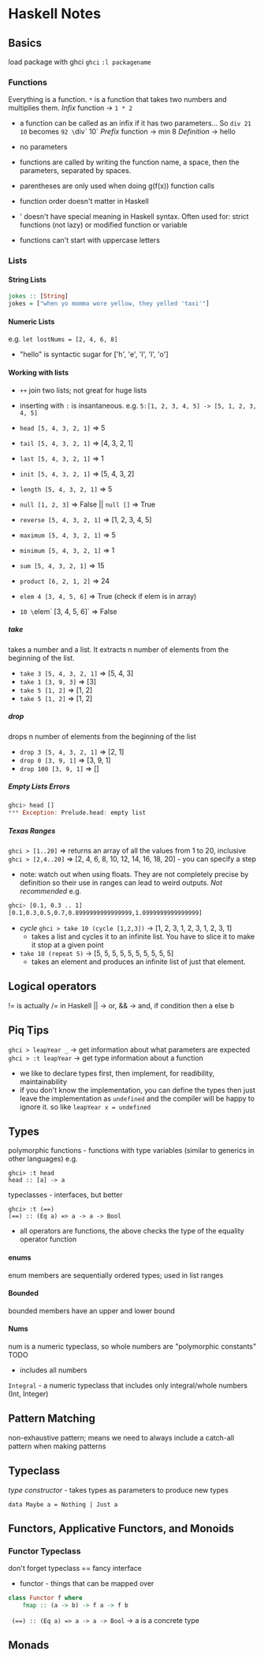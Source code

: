 # Haskell Notes

## Basics

load package with ghci
`ghci`
`:l packagename`

### Functions

Everything is a function. `*` is a function that takes two numbers and multiplies them. 
*Infix* function -> `1 * 2`
- a function can be called as an infix if it has two parameters... So `div 21 10` becomes `92 \`div\` 10`
*Prefix* function -> min 8
*Definition* -> hello
- no parameters

- functions are called by writing the function name, a space, then the parameters, separated by spaces.
- parentheses are only used when doing g(f(x)) function calls
- function order doesn't matter in Haskell
- ' doesn't have special meaning in Haskell syntax. Often used for: strict functions (not lazy) or modified function or variable
- functions can't start with uppercase letters

### Lists

#### String Lists

```haskell
jokes :: [String]
jokes = ["when yo momma wore yellow, they yelled 'taxi'"]
```

#### Numeric Lists

e.g.
`let lostNums = [2, 4, 6, 8]`

- "hello" is syntactic sugar for ['h', 'e', 'l', 'l', 'o']

#### Working with lists

- `++` join two lists; not great for huge lists
- inserting with `:` is insantaneous. e.g. `5:[1, 2, 3, 4, 5] -> [5, 1, 2, 3, 4, 5]`

- `head [5, 4, 3, 2, 1]` => 5
- `tail [5, 4, 3, 2, 1]` => [4, 3, 2, 1]
- `last [5, 4, 3, 2, 1]` => 1
- `init [5, 4, 3, 2, 1]` => [5, 4, 3, 2]
- `length [5, 4, 3, 2, 1]` => 5
- `null [1, 2, 3]` => False || `null []` => True
- `reverse [5, 4, 3, 2, 1]` => [1, 2, 3, 4, 5]
- `maximum [5, 4, 3, 2, 1]` => 5
- `minimum [5, 4, 3, 2, 1]` => 1
- `sum [5, 4, 3, 2, 1]` => 15
- `product [6, 2, 1, 2]` => 24
- `elem 4 [3, 4, 5, 6]` => True (check if elem is in array)
- `10 \`elem\` [3, 4, 5, 6]` => False

##### take
takes a number and a list. It extracts n number of elements from the beginning of the list.
- `take 3 [5, 4, 3, 2, 1]` => [5, 4, 3]
- `take 1 [3, 9, 3]` => [3]
- `take 5 [1, 2]` => [1, 2]
- `take 5 [1, 2]` => [1, 2]

##### drop
drops n number of elements from the beginning of the list 
- `drop 3 [5, 4, 3, 2, 1]` => [2, 1]
- `drop 0 [3, 9, 1]` => [3, 9, 1]
- `drop 100 [3, 9, 1]` => []

##### Empty Lists Errors
```haskell
ghci> head []  
*** Exception: Prelude.head: empty list  
```

##### Texas Ranges
`ghci > [1..20]` => returns an array of all the values from 1 to 20, inclusive
`ghci > [2,4..20]` => [2, 4, 6, 8, 10, 12, 14, 16, 18, 20] - you can specify a step
- note: watch out when using floats. They are not completely precise by definition so their use in ranges can lead to weird outputs. *Not recommended*
    e.g. 
```bash
ghci> [0.1, 0.3 .. 1]  
[0.1,0.3,0.5,0.7,0.8999999999999999,1.0999999999999999]
```

- *cycle* `ghci > take 10 (cycle [1,2,3])` -> [1, 2, 3, 1, 2, 3, 1, 2, 3, 1]
    - takes a list and cycles it to an infinite list. You have to slice it to make it stop at a given point
- `take 10 (repeat 5)` -> [5, 5, 5, 5, 5, 5, 5, 5, 5, 5]
    - takes an element and produces an infinite list of just that element.

## Logical operators

!= is actually /= in Haskell
|| -> or, && -> and, if condition then a else b

## Piq Tips
`ghci > leapYear _` -> get information about what parameters are expected
`ghci > :t leapYear` -> get type information about a function
- we like to declare types first, then implement, for readibility, maintainability
- if you don't know the implementation, you can define the types then just leave the implementation as `undefined` and the compiler will be happy to ignore it. so like `leapYear x = undefined`

## Types
polymorphic functions - functions with type variables (similar to generics in other languages)
e.g. 
```
ghci> :t head  
head :: [a] -> a  
```

typeclasses - interfaces, but better
```
ghci> :t (==)  
(==) :: (Eq a) => a -> a -> Bool  
```
- all operators are functions, the above checks the type of the equality operator function

#### enums

enum members are sequentially ordered types; used in list ranges

#### Bounded
bounded members have an upper and lower bound

#### Nums
num is a numeric typeclass, so whole numbers are "polymorphic constants" TODO
- includes all numbers

`Integral` - a numeric typeclass that includes only integral/whole numbers (Int, Integer)

## Pattern Matching

non-exhaustive pattern; means we need to always include a catch-all pattern when making patterns

## Typeclass
*type constructor* - takes types as parameters to produce new types

`data Maybe a = Nothing | Just a  `

## Functors, Applicative Functors, and Monoids

### Functor Typeclass
don't forget typeclass == fancy interface
- functor - things that can be mapped over
```haskell
class Functor f where
    fmap :: (a -> b) -> f a -> f b
```

` (==) :: (Eq a) => a -> a -> Bool` -> a is a concrete type


## Monads
